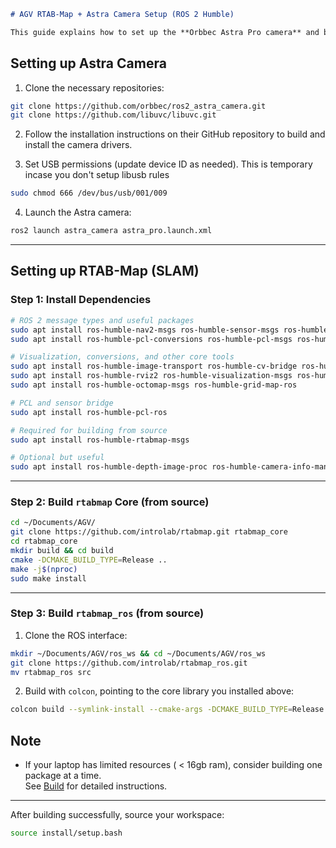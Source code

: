 ````markdown
# AGV RTAB-Map + Astra Camera Setup (ROS 2 Humble)

This guide explains how to set up the **Orbbec Astra Pro camera** and build **RTAB-Map** with ROS 2 Humble support from source.
````

## Setting up Astra Camera

1. Clone the necessary repositories:

```bash
git clone https://github.com/orbbec/ros2_astra_camera.git
git clone https://github.com/libuvc/libuvc.git
````

2. Follow the installation instructions on their GitHub repository to build and install the camera drivers.

3. Set USB permissions (update device ID as needed). This is temporary incase you don't setup libusb rules

```bash
sudo chmod 666 /dev/bus/usb/001/009
```

4. Launch the Astra camera:

```bash
ros2 launch astra_camera astra_pro.launch.xml
```

---

## Setting up RTAB-Map (SLAM)

### Step 1: Install Dependencies

```bash
# ROS 2 message types and useful packages
sudo apt install ros-humble-nav2-msgs ros-humble-sensor-msgs ros-humble-geometry-msgs ros-humble-tf2-sensor-msgs
sudo apt install ros-humble-pcl-conversions ros-humble-pcl-msgs ros-humble-tf2-geometry-msgs ros-humble-tf2-eigen

# Visualization, conversions, and other core tools
sudo apt install ros-humble-image-transport ros-humble-cv-bridge ros-humble-tf2-ros ros-humble-tf2-tools
sudo apt install ros-humble-rviz2 ros-humble-visualization-msgs ros-humble-message-filters
sudo apt install ros-humble-octomap-msgs ros-humble-grid-map-ros

# PCL and sensor bridge
sudo apt install ros-humble-pcl-ros

# Required for building from source
sudo apt install ros-humble-rtabmap-msgs

# Optional but useful
sudo apt install ros-humble-depth-image-proc ros-humble-camera-info-manager ros-humble-compressed-image-transport
```

---

### Step 2: Build `rtabmap` Core (from source)

```bash
cd ~/Documents/AGV/
git clone https://github.com/introlab/rtabmap.git rtabmap_core
cd rtabmap_core
mkdir build && cd build
cmake -DCMAKE_BUILD_TYPE=Release ..
make -j$(nproc)
sudo make install
```

---

### Step 3: Build `rtabmap_ros` (from source)

1. Clone the ROS interface:

```bash
mkdir ~/Documents/AGV/ros_ws && cd ~/Documents/AGV/ros_ws
git clone https://github.com/introlab/rtabmap_ros.git
mv rtabmap_ros src
```

2. Build with `colcon`, pointing to the core library you installed above:

```bash
colcon build --symlink-install --cmake-args -DCMAKE_BUILD_TYPE=Release -DRTABMap_DIR=~/Documents/AGV/rtabmap_core/build
```

##  Note

- If your laptop has limited resources ( < 16gb ram), consider building one package at a time.  
See [Build](./build.md) for detailed instructions.
---

After building successfully, source your workspace:

```bash
source install/setup.bash
```

